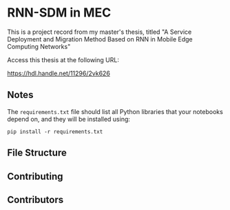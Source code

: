 # RNN-SDM in MEC

This is a project record from my master's thesis, titled "A Service Deployment and Migration Method Based on RNN in Mobile Edge Computing Networks"

Access this thesis at the following URL:

https://hdl.handle.net/11296/2vk626

## Notes
The `requirements.txt` file should list all Python libraries that your notebooks
depend on, and they will be installed using:

```
pip install -r requirements.txt
```

## File Structure

## Contributing

## Contributors

